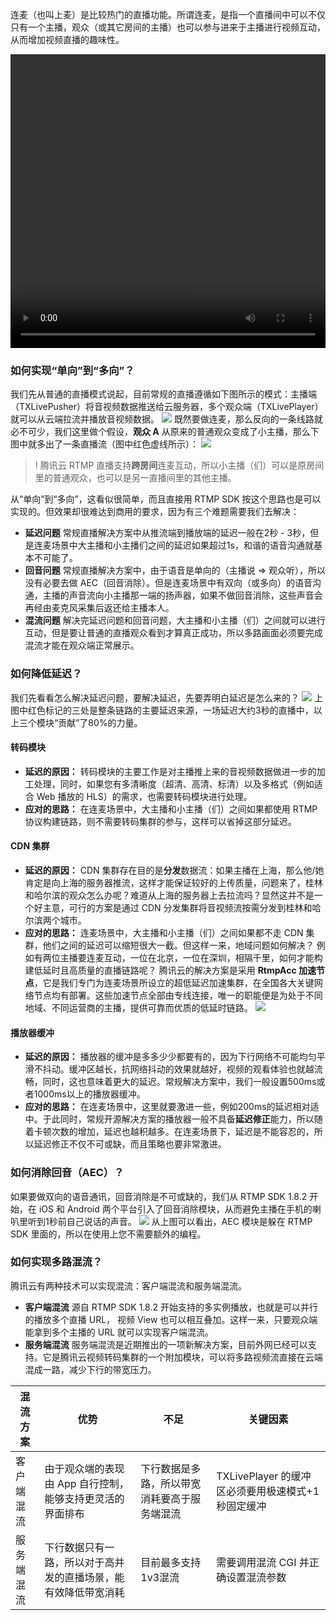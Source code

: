 连麦（也叫上麦）是比较热门的直播功能。所谓连麦，是指一个直播间中可以不仅只有一个主播，观众（或其它房间的主播）也可以参与进来于主播进行视频互动，从而增加视频直播的趣味性。

<video style="max-width:100%;height:470px;" src=" http://200024424.vod.myqcloud.com/200024424_78c4dc2ebdf811e6ad39991f76a4df69.f30.mp4" controls="controls">
抱歉，您的浏览器不支持在线播放MP4！
</video>
 
### 如何实现“单向”到“多向”？

我们先从普通的直播模式说起，目前常规的直播遵循如下图所示的模式：主播端（TXLivePusher）将音视频数据推送给云服务器，多个观众端（TXLivePlayer）就可以从云端拉流并播放音视频数据。
![](//mc.qcloudimg.com/static/img/a9b501afb5555e5ab790bfe8ad5268d3/image.png)
既然要做连麦，那么反向的一条线路就必不可少，我们这里做个假设，**观众 A** 从原来的普通观众变成了小主播，那么下图中就多出了一条直播流（图中红色虚线所示）：
![](//mc.qcloudimg.com/static/img/5579e666d8ba1ee80c753f15ffbff3d1/image.png)
>! 腾讯云 RTMP 直播支持**跨房间**连麦互动，所以小主播（们）可以是原房间里的普通观众，也可以是另一直播间里的其他主播。

从“单向”到“多向”，这看似很简单，而且直接用 RTMP SDK 按这个思路也是可以实现的。但效果却很难达到商用的要求，因为有三个难题需要我们去解决：
- **延迟问题**
常规直播解决方案中从推流端到播放端的延迟一般在2秒 - 3秒，但是连麦场景中大主播和小主播们之间的延迟如果超过1s，和谐的语音沟通就基本不可能了。
- **回音问题**
常规直播解决方案中，由于语音是单向的（主播说 => 观众听），所以没有必要去做 AEC（回音消除）。但是连麦场景中有双向（或多向）的语音沟通，主播的声音流向小主播那一端的扬声器，如果不做回音消除，这些声音会再经由麦克风采集后返还给主播本人。
- **混流问题**
解决完延迟问题和回音问题，大主播和小主播（们）之间就可以进行互动，但是要让普通的直播观众看到才算真正成功，所以多路画面必须要完成混流才能在观众端正常展示。

### 如何降低延迟？
我们先看看怎么解决延迟问题，要解决延迟，先要弄明白延迟是怎么来的？
![](//mc.qcloudimg.com/static/img/ddf657b4af791b3cb8b7ad2ed62f57be/image.png)
上图中红色标记的三处是整条链路的主要延迟来源，一场延迟大约3秒的直播中，以上三个模块“贡献”了80%的力量。

#### 转码模块
- **延迟的原因：**
转码模块的主要工作是对主播推上来的音视频数据做进一步的加工处理，同时，如果您有多清晰度（超清、高清、标清）以及多格式（例如适合 Web 播放的 HLS）的需求，也需要转码模块进行处理。
- **应对的思路：**
在连麦场景中，大主播和小主播（们）之间如果都使用 RTMP 协议构建链路，则不需要转码集群的参与，这样可以省掉这部分延迟。

#### CDN 集群
- **延迟的原因：**
CDN 集群存在目的是**分发**数据流：如果主播在上海，那么他/她肯定是向上海的服务器推流，这样才能保证较好的上传质量，问题来了，桂林和哈尔滨的观众怎么办呢？难道从上海的服务器上去拉流吗？显然这并不是一个好主意，可行的方案是通过 CDN 分发集群将音视频流按需分发到桂林和哈尔滨两个城市。
- **应对的思路：**
连麦场景中，大主播和小主播（们）之间如果都不走 CDN 集群，他们之间的延迟可以缩短很大一截。但这样一来，地域问题如何解决？ 例如有两位主播要连麦互动，一位在北京，一位在深圳，相隔千里，如何才能构建低延时且高质量的直播链路呢？
 腾讯云的解决方案是采用 **RtmpAcc 加速节点**，它是我们专门为连麦场景所设立的超低延迟加速集群，在全国各大关键网络节点均有部署。这些加速节点全部由专线连接，唯一的职能便是为处于不同地域、不同运营商的主播，提供可靠而优质的低延时链路。
![](//mc.qcloudimg.com/static/img/323efdd148ffa623a34c6870a98a0b7e/image.png)
 
#### 播放器缓冲
- **延迟的原因：**
播放器的缓冲是多多少少都要有的，因为下行网络不可能均匀平滑不抖动。缓冲区越长，抗网络抖动的效果就越好，视频的观看体验也就越流畅，同时，这也意味着更大的延迟。常规解决方案中，我们一般设置500ms或者1000ms以上的播放器缓冲。
- **应对的思路：**
 在连麦场景中，这里就要激进一些，例如200ms的延迟相对适中。于此同时，常规开源解决方案的播放器一般不具备**延迟修正**能力，所以随着卡顿次数的增加，延迟也越积越多。在连麦场景下，延迟是不能容忍的，所以延迟修正不仅不可或缺，而且策略也要非常激进。

### 如何消除回音（AEC）？
如果要做双向的语音通讯，回音消除是不可或缺的，我们从 RTMP SDK 1.8.2 开始，在 iOS 和 Android 两个平台引入了回音消除模块，从而避免主播在手机的喇叭里听到1秒前自己说话的声音。
![](//mc.qcloudimg.com/static/img/31fb2031789350bc88e886b75c03a02d/image.png)
从上图可以看出，AEC 模块是躲在 RTMP SDK 里面的，所以在使用上您不需要额外的编程。

### 如何实现多路混流？
腾讯云有两种技术可以实现混流：客户端混流和服务端混流。
- **客户端混流**
源自 RTMP SDK 1.8.2 开始支持的多实例播放，也就是可以并行的播放多个直播 URL， 视频 View 也可以相互叠加。这样一来，只要观众端能拿到多个主播的 URL 就可以实现客户端混流。
- **服务端混流**
服务端混流是近期推出的一项新解决方案，目前外网已经可以支持。它是腾讯云视频转码集群的一个附加模块，可以将多路视频流直接在云端混成一路，减少下行的带宽压力。

| 混流方案 | 优势 | 不足 | 关键因素 | 
|---------|-----------|------|------------|
| 客户端混流 | 由于观众端的表现由 App 自行控制，能够支持更灵活的界面排布 | 下行数据是多路，所以带宽消耗要高于服务端混流 | TXLivePlayer 的缓冲区必须要用极速模式+1秒固定缓冲|
| 服务端混流 | 下行数据只有一路，所以对于高并发的直播场景，能有效降低带宽消耗| 目前最多支持1v3混流 | 需要调用混流 CGI 并正确设置混流参数 | 

